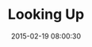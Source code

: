 ---
layout: post
title:  "Looking Up"
number: "50"
date:   2015-02-19 08:00:30
large-image: "https://farm8.staticflickr.com/7309/16553325366_535e83c4b3_k.jpg"
---